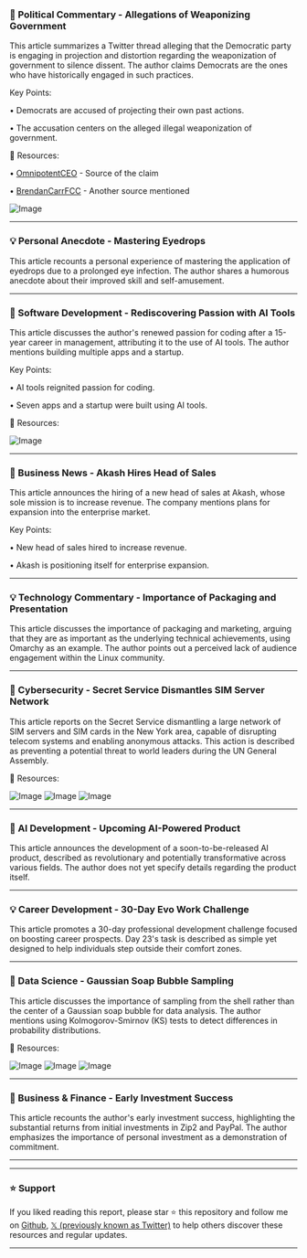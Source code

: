 ### 🤖 Political Commentary - Allegations of Weaponizing Government

This article summarizes a Twitter thread alleging that the Democratic party is engaging in projection and distortion regarding the weaponization of government to silence dissent.  The author claims Democrats are the ones who have historically engaged in such practices.

Key Points:

• Democrats are accused of projecting their own past actions.

• The accusation centers on the alleged illegal weaponization of government.


🔗 Resources:

• [OmnipotentCEO](https://x.com/OmnipotentCEO) - Source of the claim

• [BrendanCarrFCC](https://x.com/BrendanCarrFCC) - Another source mentioned

![Image](https://pbs.twimg.com/media/G1iA5M0XMAAjhWS?format=jpg&name=small)


---
### 💡 Personal Anecdote - Mastering Eyedrops

This article recounts a personal experience of mastering the application of eyedrops due to a prolonged eye infection. The author shares a humorous anecdote about their improved skill and self-amusement.


---
### 🚀 Software Development - Rediscovering Passion with AI Tools

This article discusses the author's renewed passion for coding after a 15-year career in management,  attributing it to the use of AI tools.  The author mentions building multiple apps and a startup.

Key Points:

• AI tools reignited passion for coding.

•  Seven apps and a startup were built using AI tools.


🔗 Resources:

![Image](https://pbs.twimg.com/amplify_video_thumb/1970235060335837184/img/K4ZWhSBmeHlTKCVy.jpg)


---
### 🚀 Business News - Akash Hires Head of Sales

This article announces the hiring of a new head of sales at Akash, whose sole mission is to increase revenue.  The company mentions plans for expansion into the enterprise market.

Key Points:

• New head of sales hired to increase revenue.

• Akash is positioning itself for enterprise expansion.


---
### 💡 Technology Commentary - Importance of Packaging and Presentation

This article discusses the importance of packaging and marketing, arguing that they are as important as the underlying technical achievements, using Omarchy as an example.  The author points out a perceived lack of audience engagement within the Linux community.

---
### 🤖 Cybersecurity - Secret Service Dismantles SIM Server Network

This article reports on the Secret Service dismantling a large network of SIM servers and SIM cards in the New York area, capable of disrupting telecom systems and enabling anonymous attacks. This action is described as preventing a potential threat to world leaders during the UN General Assembly.


🔗 Resources:

![Image](https://pbs.twimg.com/media/G1huIHxXAAAe3qE?format=jpg&name=small)
![Image](https://pbs.twimg.com/media/G1huIHzXsAAJsYo?format=jpg&name=small)
![Image](https://pbs.twimg.com/media/G1huIHuX0AAJLQj?format=jpg&name=small)


---
### 🚀 AI Development - Upcoming AI-Powered Product

This article announces the development of a soon-to-be-released AI product, described as revolutionary and potentially transformative across various fields.  The author does not yet specify details regarding the product itself.


---
### 💡 Career Development - 30-Day Evo Work Challenge

This article promotes a 30-day professional development challenge focused on boosting career prospects.  Day 23's task is described as simple yet designed to help individuals step outside their comfort zones.


---
### 🤖 Data Science - Gaussian Soap Bubble Sampling

This article discusses the importance of sampling from the shell rather than the center of a Gaussian soap bubble for data analysis. The author mentions using Kolmogorov-Smirnov (KS) tests to detect differences in probability distributions.


🔗 Resources:

![Image](https://pbs.twimg.com/media/G1ho5YsasAAYBdK?format=png&name=small)
![Image](https://pbs.twimg.com/media/G1hpIBmbUAAnUlY?format=png&name=small)
![Image](https://pbs.twimg.com/media/G1hO_lybcAAFnRE?format=jpg&name=240x240)


---
### 🚀 Business & Finance - Early Investment Success

This article recounts the author's early investment success, highlighting the substantial returns from initial investments in Zip2 and PayPal. The author emphasizes the importance of personal investment as a demonstration of commitment.


---


---

### ⭐️ Support

If you liked reading this report, please star ⭐️ this repository and follow me on [Github](https://github.com/Drix10), [𝕏 (previously known as Twitter)](https://x.com/DRIX_10_) to help others discover these resources and regular updates.

---
